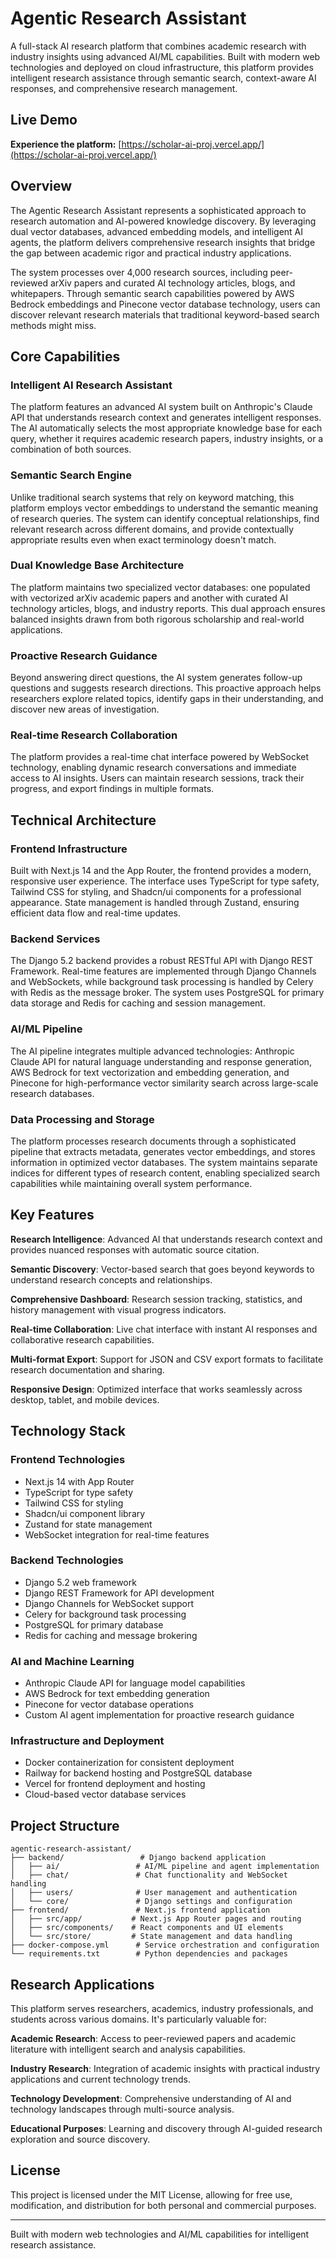 # Agentic Research Assistant

A full-stack AI research platform that combines academic research with industry insights using advanced AI/ML capabilities. Built with modern web technologies and deployed on cloud infrastructure, this platform provides intelligent research assistance through semantic search, context-aware AI responses, and comprehensive research management.

## Live Demo

**Experience the platform:** [https://scholar-ai-proj.vercel.app/](https://scholar-ai-proj.vercel.app/)

## Overview

The Agentic Research Assistant represents a sophisticated approach to research automation and AI-powered knowledge discovery. By leveraging dual vector databases, advanced embedding models, and intelligent AI agents, the platform delivers comprehensive research insights that bridge the gap between academic rigor and practical industry applications.

The system processes over 4,000 research sources, including peer-reviewed arXiv papers and curated AI technology articles, blogs, and whitepapers. Through semantic search capabilities powered by AWS Bedrock embeddings and Pinecone vector database technology, users can discover relevant research materials that traditional keyword-based search methods might miss.

## Core Capabilities

### Intelligent AI Research Assistant
The platform features an advanced AI system built on Anthropic's Claude API that understands research context and generates intelligent responses. The AI automatically selects the most appropriate knowledge base for each query, whether it requires academic research papers, industry insights, or a combination of both sources.

### Semantic Search Engine
Unlike traditional search systems that rely on keyword matching, this platform employs vector embeddings to understand the semantic meaning of research queries. The system can identify conceptual relationships, find relevant research across different domains, and provide contextually appropriate results even when exact terminology doesn't match.

### Dual Knowledge Base Architecture
The platform maintains two specialized vector databases: one populated with vectorized arXiv academic papers and another with curated AI technology articles, blogs, and industry reports. This dual approach ensures balanced insights drawn from both rigorous scholarship and real-world applications.

### Proactive Research Guidance
Beyond answering direct questions, the AI system generates follow-up questions and suggests research directions. This proactive approach helps researchers explore related topics, identify gaps in their understanding, and discover new areas of investigation.

### Real-time Research Collaboration
The platform provides a real-time chat interface powered by WebSocket technology, enabling dynamic research conversations and immediate access to AI insights. Users can maintain research sessions, track their progress, and export findings in multiple formats.

## Technical Architecture

### Frontend Infrastructure
Built with Next.js 14 and the App Router, the frontend provides a modern, responsive user experience. The interface uses TypeScript for type safety, Tailwind CSS for styling, and Shadcn/ui components for a professional appearance. State management is handled through Zustand, ensuring efficient data flow and real-time updates.

### Backend Services
The Django 5.2 backend provides a robust RESTful API with Django REST Framework. Real-time features are implemented through Django Channels and WebSockets, while background task processing is handled by Celery with Redis as the message broker. The system uses PostgreSQL for primary data storage and Redis for caching and session management.

### AI/ML Pipeline
The AI pipeline integrates multiple advanced technologies: Anthropic Claude API for natural language understanding and response generation, AWS Bedrock for text vectorization and embedding generation, and Pinecone for high-performance vector similarity search across large-scale research databases.

### Data Processing and Storage
The platform processes research documents through a sophisticated pipeline that extracts metadata, generates vector embeddings, and stores information in optimized vector databases. The system maintains separate indices for different types of research content, enabling specialized search capabilities while maintaining overall system performance.

## Key Features

**Research Intelligence**: Advanced AI that understands research context and provides nuanced responses with automatic source citation.

**Semantic Discovery**: Vector-based search that goes beyond keywords to understand research concepts and relationships.

**Comprehensive Dashboard**: Research session tracking, statistics, and history management with visual progress indicators.

**Real-time Collaboration**: Live chat interface with instant AI responses and collaborative research capabilities.

**Multi-format Export**: Support for JSON and CSV export formats to facilitate research documentation and sharing.

**Responsive Design**: Optimized interface that works seamlessly across desktop, tablet, and mobile devices.

## Technology Stack

### Frontend Technologies
- Next.js 14 with App Router
- TypeScript for type safety
- Tailwind CSS for styling
- Shadcn/ui component library
- Zustand for state management
- WebSocket integration for real-time features

### Backend Technologies
- Django 5.2 web framework
- Django REST Framework for API development
- Django Channels for WebSocket support
- Celery for background task processing
- PostgreSQL for primary database
- Redis for caching and message brokering

### AI and Machine Learning
- Anthropic Claude API for language model capabilities
- AWS Bedrock for text embedding generation
- Pinecone for vector database operations
- Custom AI agent implementation for proactive research guidance

### Infrastructure and Deployment
- Docker containerization for consistent deployment
- Railway for backend hosting and PostgreSQL database
- Vercel for frontend deployment and hosting
- Cloud-based vector database services

## Project Structure

```
agentic-research-assistant/
├── backend/                 # Django backend application
│   ├── ai/                 # AI/ML pipeline and agent implementation
│   ├── chat/               # Chat functionality and WebSocket handling
│   ├── users/              # User management and authentication
│   └── core/               # Django settings and configuration
├── frontend/               # Next.js frontend application
│   ├── src/app/           # Next.js App Router pages and routing
│   ├── src/components/    # React components and UI elements
│   └── src/store/         # State management and data handling
├── docker-compose.yml      # Service orchestration and configuration
└── requirements.txt        # Python dependencies and packages
```

## Research Applications

This platform serves researchers, academics, industry professionals, and students across various domains. It's particularly valuable for:

**Academic Research**: Access to peer-reviewed papers and academic literature with intelligent search and analysis capabilities.

**Industry Research**: Integration of academic insights with practical industry applications and current technology trends.

**Technology Development**: Comprehensive understanding of AI and technology landscapes through multi-source analysis.

**Educational Purposes**: Learning and discovery through AI-guided research exploration and source discovery.

## License

This project is licensed under the MIT License, allowing for free use, modification, and distribution for both personal and commercial purposes.

---

Built with modern web technologies and AI/ML capabilities for intelligent research assistance. 